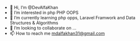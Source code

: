 - 👋 Hi, I’m @DevAlfaKhan
- 👀 I’m interested in php PHP OOPS
- 🌱 I’m currently learning php opps, Laravel Framwork and Data Structures & Algorithms
- 💞️ I’m looking to collaborate on ...
- 📫 How to reach me mdalfakhan31@gmail.com

<!---
DevAlfaKhan/DevAlfaKhan is a ✨ special ✨ repository because its `README.md` (this file) appears on your GitHub profile.
You can click the Preview link to take a look at your changes.
--->
